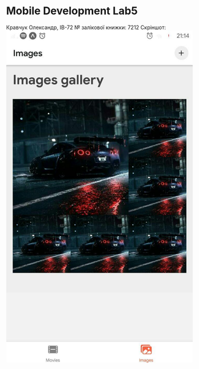 # Mobile Development Lab5 

Кравчук Олександр, ІВ-72 
№ залікової книжки: 7212
Скріншот: 
![](screenshots/image1.jpg) 

